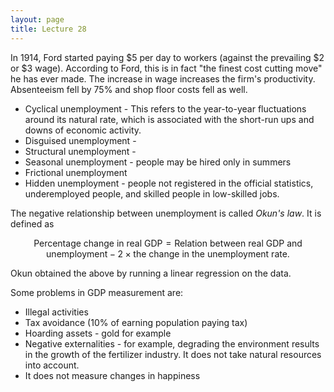 ```yaml
---
layout: page
title: Lecture 28
---
```


<script type="text/javascript" async src="https://cdnjs.cloudflare.com/ajax/libs/mathjax/2.7.5/latest.js?config=TeX-MML-AM_CHTML" async></script>

In 1914, Ford started paying $5 per day to workers (against the prevailing $2 or $3 wage). According to Ford, this is in fact "the finest cost cutting move" he has ever made. The increase in wage increases the firm's productivity. Absenteeism fell by 75% and shop floor costs fell as well.

* Cyclical unemployment - This refers to the year-to-year fluctuations around its natural rate, which is associated with the short-run ups and downs of economic activity.
* Disguised unemployment - 
* Structural unemployment - 
* Seasonal unemployment - people may be hired only in summers
* Frictional unemployment
* Hidden unemployment - people not registered in the official statistics, underemployed people, and skilled people in low-skilled jobs.


The negative relationship between unemployment is called _Okun's law_. It is defined as

$$\text{Percentage change in real GDP} = \text{Relation between real GDP and unemployment} - 2\times\text{the change in the unemployment rate}.$$

Okun obtained the above by running a linear regression on  the data.

Some problems in GDP measurement are:

* Illegal activities
* Tax avoidance (10% of earning population paying tax)
* Hoarding assets - gold for example
* Negative externalities - for example, degrading the environment results in the growth of the fertilizer industry. It does not take natural resources into account.
* It does not measure changes in happiness
